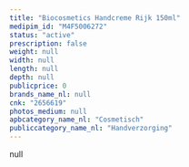 ```yaml
---
title: "Biocosmetics Handcreme Rijk 150ml"
medipim_id: "M4F5006272"
status: "active"
prescription: false
weight: null
width: null
length: null
depth: null
publicprice: 0
brands_name_nl: null
cnk: "2656619"
photos_medium: null
apbcategory_name_nl: "Cosmetisch"
publiccategory_name_nl: "Handverzorging"
---
```

null
